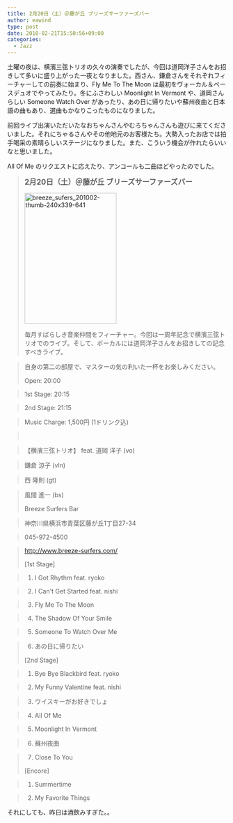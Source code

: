 ```yaml
---
title: 2月20日（土）＠藤が丘 ブリーズサーファーズバー
author: eawind
type: post
date: 2010-02-21T15:50:56+09:00
categories:
  - Jazz
---
```

土曜の夜は、横濱三弦トリオの久々の演奏でしたが、今回は道岡洋子さんをお招きして多いに盛り上がった一夜となりました。西さん、鎌倉さんをそれぞれフィーチャーしての前奏に始まり、Fly Me To The Moon は最初をヴォーカル＆ベースデュオでやってみたり。冬にふさわしい Moonlight In Vermont や、道岡さんらしい Someone Watch Over があったり、あの日に帰りたいや蘇州夜曲と日本語の曲もあり、選曲もかなりこったものになりました。

前回ライブ出演いただいたなおちゃんさんやむろちゃんさんも遊びに来てくださいました。それにちゃるさんやその他地元のお客様たち。大勢入ったお店では拍手喝采の素晴らしいステージになりました。また、こういう機会が作れたらいいなと思いました。

All Of Me のリクエストに応えたり、アンコールも二曲ほどやったのでした。

> <big><strong>2月20日（土）＠藤が丘 ブリーズサーファーズバー</strong></big>
>
> <span class="mt-enclosure mt-enclosure-image" style="display: inline;"><a href="/img/wp/2010/02/breeze_sufers_201002-thumb-240x339-641.jpg"><img class="alignnone size-medium wp-image-894" src="/img/wp/2010/02/breeze_sufers_201002-thumb-240x339-641-211x300.jpg" alt="breeze_sufers_201002-thumb-240x339-641" width="211" height="300" srcset="/img/wp/2010/02/breeze_sufers_201002-thumb-240x339-641-211x300.jpg 211w, /img/wp/2010/02/breeze_sufers_201002-thumb-240x339-641.jpg 239w" sizes="(max-width: 211px) 100vw, 211px" /></a></span>
>
> 毎月すばらしき音楽仲間をフィーチャー。今回は一周年記念で横濱三弦トリオでのライブ。そして、ボーカルには道岡洋子さんをお招きしての記念すべきライブ。

> 自身の第二の部屋で、マスターの気の利いた一杯をお楽しみください。
>
> Open: 20:00

> 1st Stage: 20:15

> 2nd Stage: 21:15

> Music Charge: 1,500円 (1ドリンク込)

> <br clear="all" />

> 【横濱三弦トリオ】 feat. 道岡 洋子 (vo)

> 鎌倉 涼子 (vln)

> 西 隆則 (gt)

> 風間 進一 (bs)
>
> Breeze Surfers Bar

> 神奈川県横浜市青葉区藤が丘1丁目27-34

> 045-972-4500

> http://www.breeze-surfers.com/
>
> [1st Stage]

> 1. I Got Rhythm feat. ryoko

> 2. I Can't Get Started feat. nishi

> 3. Fly Me To The Moon

> 4. The Shadow Of Your Smile

> 5. Someone To Watch Over Me

> 6. あの日に帰りたい
>
> [2nd Stage]

> 1. Bye Bye Blackbird feat. ryoko

> 2. My Funny Valentine feat. nishi

> 3. ウイスキーがお好きでしょ

> 4. All Of Me

> 5. Moonlight In Vermont

> 6. 蘇州夜曲

> 7. Close To You
>
> [Encore]

> 1. Summertime

> 2. My Favorite Things

それにしても、昨日は酒飲みすぎた。。
